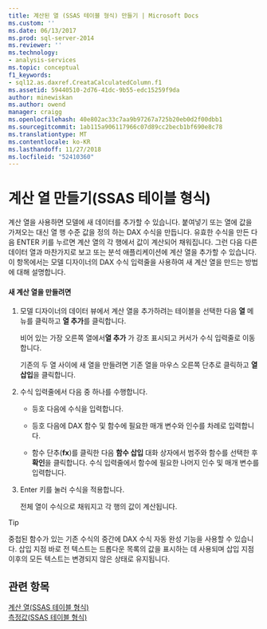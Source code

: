 ```yaml
---
title: 계산된 열 (SSAS 테이블 형식) 만들기 | Microsoft Docs
ms.custom: ''
ms.date: 06/13/2017
ms.prod: sql-server-2014
ms.reviewer: ''
ms.technology:
- analysis-services
ms.topic: conceptual
f1_keywords:
- sql12.as.daxref.CreataCalculatedColumn.f1
ms.assetid: 59440510-2d76-41dc-9b55-edc15259f9da
author: minewiskan
ms.author: owend
manager: craigg
ms.openlocfilehash: 40e802ac33c7aa9b97267a725b20eb0d2f00dbb1
ms.sourcegitcommit: 1ab115a906117966c07d89cc2becb1bf690e8c78
ms.translationtype: MT
ms.contentlocale: ko-KR
ms.lasthandoff: 11/27/2018
ms.locfileid: "52410360"
---
```

# <a name="create-a-calculated-column-ssas-tabular"></a>계산 열 만들기(SSAS 테이블 형식)
  계산 열을 사용하면 모델에 새 데이터를 추가할 수 있습니다. 붙여넣기 또는 열에 값을 가져오는 대신 열 행 수준 값을 정의 하는 DAX 수식을 만듭니다. 유효한 수식을 만든 다음 ENTER 키를 누르면 계산 열의 각 행에서 값이 계산되어 채워집니다. 그런 다음 다른 데이터 열과 마찬가지로 보고 또는 분석 애플리케이션에 계산 열을 추가할 수 있습니다. 이 항목에서는 모델 디자이너의 DAX 수식 입력줄을 사용하여 새 계산 열을 만드는 방법에 대해 설명합니다.  
  
#### <a name="to-create-a-new-calculated-column"></a>새 계산 열을 만들려면  
  
1.  모델 디자이너의 데이터 뷰에서 계산 열을 추가하려는 테이블을 선택한 다음 **열** 메뉴를 클릭하고 **열 추가**를 클릭합니다.  
  
     비어 있는 가장 오른쪽 열에서**열 추가** 가 강조 표시되고 커서가 수식 입력줄로 이동합니다.  
  
     기존의 두 열 사이에 새 열을 만들려면 기존 열을 마우스 오른쪽 단추로 클릭하고 **열 삽입**을 클릭합니다.  
  
2.  수식 입력줄에서 다음 중 하나를 수행합니다.  
  
    -   등호 다음에 수식을 입력합니다.  
  
    -   등호 다음에 DAX 함수 및 함수에 필요한 매개 변수와 인수를 차례로 입력합니다.  
  
    -   함수 단추(**fx**)를 클릭한 다음 **함수 삽입** 대화 상자에서 범주와 함수를 선택한 후 **확인**을 클릭합니다. 수식 입력줄에서 함수에 필요한 나머지 인수 및 매개 변수를 입력합니다.  
  
3.  Enter 키를 눌러 수식을 적용합니다.  
  
     전체 열이 수식으로 채워지고 각 행의 값이 계산됩니다.  
  
> [!TIP]  
>  중첩된 함수가 있는 기존 수식의 중간에 DAX 수식 자동 완성 기능을 사용할 수 있습니다. 삽입 지점 바로 전 텍스트는 드롭다운 목록의 값을 표시하는 데 사용되며 삽입 지점 이후의 모든 텍스트는 변경되지 않은 상태로 유지됩니다.  
  
## <a name="see-also"></a>관련 항목  
 [계산 열&#40;SSAS 테이블 형식&#41;](ssas-calculated-columns.md)   
 [측정값&#40;SSAS 테이블 형식&#41;](measures-ssas-tabular.md)  
  
  
